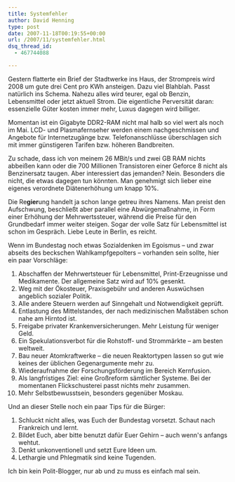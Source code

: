 ```yaml
---
title: Systemfehler
author: David Henning
type: post
date: 2007-11-18T00:19:55+00:00
url: /2007/11/systemfehler.html
dsq_thread_id:
  - 467744088

---
```

Gestern flatterte ein Brief der Stadtwerke ins Haus, der Strompreis wird 2008 um gute drei Cent pro KWh ansteigen. Dazu viel Blahblah. Passt natürlich ins Schema. Nahezu alles wird teurer, egal ob Benzin, Lebensmittel oder jetzt aktuell Strom. Die eigentliche Perversität daran: essenzielle Güter kosten immer mehr, Luxus dagegen wird billiger.

Momentan ist ein Gigabyte DDR2-RAM nicht mal halb so viel wert als noch im Mai. LCD- und Plasmafernseher werden einem nachgeschmissen und Angebote für Internetzugänge bzw. Telefonanschlüsse überschlagen sich mit immer günstigeren Tarifen bzw. höheren Bandbreiten.

Zu schade, dass ich von meinem 26 MBit/s und zwei GB RAM nichts abbeißen kann oder die 700 Millionen Transistoren einer Geforce 8 nicht als Benzinersatz taugen. Aber interessiert das jemanden? Nein. Besonders die nicht, die etwas dagegen tun könnten. Man genehmigt sich lieber eine eigenes verordnete Diätenerhöhung um knapp 10%.

Die Re**gier**ung handelt ja schon lange getreu ihres Namens. Man preist den Aufschwung, beschließt aber parallel eine Abwürgemaßnahme, in Form einer Erhöhung der Mehrwertssteuer, während die Preise für den Grundbedarf immer weiter steigen. Sogar der volle Satz für Lebensmittel ist schon im Gespräch. Liebe Leute in Berlin, es reicht.

Wenn im Bundestag noch etwas Sozialdenken im Egoismus &#8211; und zwar abseits des beckschen Wahlkampfgepolters &#8211; vorhanden sein sollte, hier ein paar Vorschläge:

  1. Abschaffen der Mehrwertsteuer für Lebensmittel, Print-Erzeugnisse und Medikamente. Der allgemeine Satz wird auf 10% gesenkt.
  2. Weg mit der Ökosteuer, Praxisgebühr und anderen Auswüchsen angeblich sozialer Politik.
  3. Alle andere Steuern werden auf Sinngehalt und Notwendigkeit geprüft.
  4. Entlastung des Mittelstandes, der nach medizinischen Maßstäben schon nahe am Hirntod ist. 
  5. Freigabe privater Krankenversicherungen. Mehr Leistung für weniger Geld.
  6. Ein Spekulationsverbot für die Rohstoff- und Strommärkte &#8211; am besten weltweit.
  7. Bau neuer Atomkraftwerke &#8211; die neuen Reaktortypen lassen so gut wie keines der üblichen Gegenargumente mehr zu. 
  8. Wiederaufnahme der Forschungsförderung im Bereich Kernfusion.
  9. Als langfristiges Ziel: eine Großreform sämtlicher Systeme. Bei der momentanen Flickschusterei passt nichts mehr zusammen.
 10. Mehr Selbstbewusstsein, besonders gegenüber Moskau.

Und an dieser Stelle noch ein paar Tips für die Bürger:

  1. Schluckt nicht alles, was Euch der Bundestag vorsetzt. Schaut nach Frankreich und lernt.
  2. Bildet Euch, aber bitte benutzt dafür Euer Gehirn &#8211; auch wenn&apos;s anfangs wehtut.
  3. Denkt unkonventionell und setzt Eure Ideen um.
  4. Lethargie und Phlegmatik sind keine Tugenden.

Ich bin kein Polit-Blogger, nur ab und zu muss es einfach mal sein.
